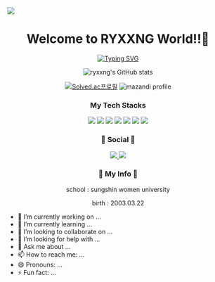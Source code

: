 <img src="https://capsule-render.vercel.app/api?type=waving&color=auto&height=300&section=header&text=Hello%20World&fontSize=90" />



<div align="center">
  <h1>Welcome to RYXXNG World!!👋</h1> 
  
  [![Typing SVG](https://readme-typing-svg.demolab.com/?lines=Welcome+to+the+ryxxng+world;My+place+is+home)](https://git.io/typing-svg)

  ![ryxxng's GitHub stats](https://github-readme-stats.vercel.app/api?username=LeeYeRyeong&show_icons=true&theme=radical)

  [![Solved.ac프로필](http://mazassumnida.wtf/api/generate_badge?boj=soccer0954)](https://solved.ac/soccer0954)
  ![mazandi profile](http://mazandi.herokuapp.com/api?handle=soccer0954&theme=dark)
  
  <h3>My Tech Stacks</h3> 
  <img src="https://img.shields.io/badge/html5-E34F26?style=for-the-badge&logo=html5&logoColor=white"/>
  <img src="https://img.shields.io/badge/css-1572B6?style=for-the-badge&logo=css3&logoColor=white"/>
  <img src="https://img.shields.io/badge/javascript-F7DF1E?style=for-the-badge&logo=javascript&logoColor=black"/>
  <img src="https://img.shields.io/badge/node.js-339933?style=for-the-badge&logo=Node.js&logoColor=white"/>
  <img src="https://img.shields.io/badge/express.js-000000?style=for-the-badge&logo=express&logoColor=white"/>
  <img src="https://img.shields.io/badge/django-092E20?style=for-the-badge&logo=django&logoColor=white"/>
  <img src="https://img.shields.io/badge/mysql-4479A1?style=for-the-badge&logo=mysql&logoColor=white"/>

  <h3 align="center"><b>💌 Social 💌 </b></h3>
  <a href="mailto:i876838@gmail.com"><img src="https://img.shields.io/badge/Gmail-EA4335?style=for-the-badge&logo=Gmail&logoColor=white"> </a>
  <a href="https://www.instagram.com/l0322l_"><img src="https://img.shields.io/badge/Instagram-%23E4405F.svg?style=for-the-badge&logo=Instagram&logoColor=white&link=https://www.instagram.com/l0322l_"/></a>


<h3 align="center"><b>💌 My Info 💌 </b></h3>

<p> school : sungshin women university </p>
<p> birth : 2003.03.22  </p>

</div>

- 🔭 I’m currently working on ...
- 🌱 I’m currently learning ...
- 👯 I’m looking to collaborate on ...
- 🤔 I’m looking for help with ...
- 💬 Ask me about ...
- 📫 How to reach me: ...
- 😄 Pronouns: ...
- ⚡ Fun fact: ...

<!--
**LeeYeRyeong/LeeYeRyeong** is a ✨ _special_ ✨ repository because its `README.md` (this file) appears on your GitHub profile.

Here are some ideas to get you started:

- 🔭 I’m currently working on ...
- 🌱 I’m currently learning ...
- 👯 I’m looking to collaborate on ...
- 🤔 I’m looking for help with ...
- 💬 Ask me about ...
- 📫 How to reach me: ...
- 😄 Pronouns: ...
- ⚡ Fun fact: ...
-->
